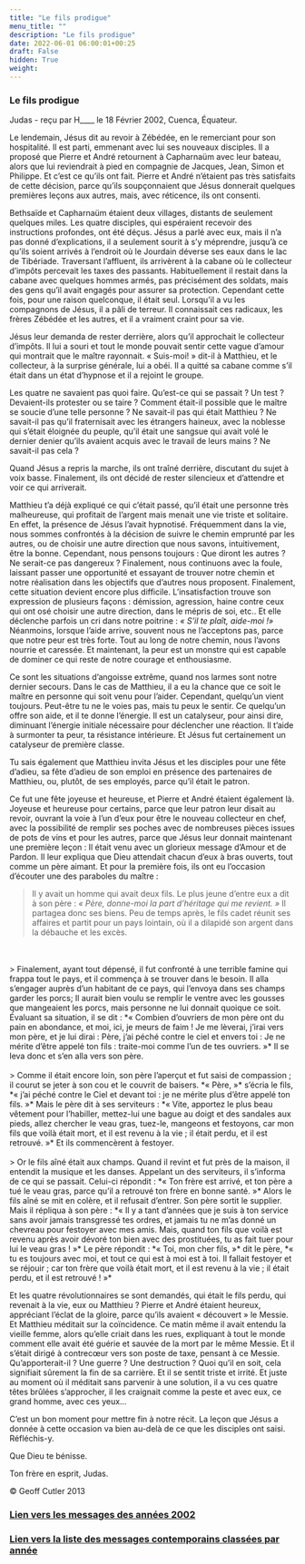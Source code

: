 ```yaml
---
title: "Le fils prodigue"
menu_title: ""
description: "Le fils prodigue"
date: 2022-06-01 06:00:01+00:25
draft: False
hidden: True
weight:
---
```

### Le fils prodigue

Judas - reçu par H____ le 18 Février 2002, Cuenca, Équateur.

Le lendemain, Jésus dit au revoir à Zébédée, en le remerciant pour son hospitalité. Il est parti, emmenant avec lui ses nouveaux disciples. Il a proposé que Pierre et André retournent à Capharnaüm avec leur bateau, alors que lui reviendrait à pied en compagnie de Jacques, Jean, Simon et Philippe. Et c’est ce qu’ils ont fait. Pierre et André n’étaient pas très satisfaits de cette décision, parce qu’ils soupçonnaient que Jésus donnerait quelques premières leçons aux autres, mais, avec réticence, ils ont consenti.

Bethsaïde et Capharnaüm étaient deux villages, distants de seulement quelques miles. Les quatre disciples, qui espéraient recevoir des instructions profondes, ont été déçus. Jésus a parlé avec eux, mais il n’a pas donné d’explications, il a seulement sourit à s’y méprendre, jusqu’à ce qu’ils soient arrivés à l’endroit où le Jourdain déverse ses eaux dans le lac de Tibériade. Traversant l’affluent, ils arrivèrent à la cabane où le collecteur d’impôts percevait les taxes des passants. Habituellement il restait dans la cabane avec quelques hommes armés, pas précisément des soldats, mais des gens qu’il avait engagés pour assurer sa protection. Cependant cette fois, pour une raison quelconque, il était seul. Lorsqu’il a vu les compagnons de Jésus, il a pâli de terreur. Il connaissait ces radicaux, les frères Zébédée et les autres, et il a vraiment craint pour sa vie.

Jésus leur demanda de rester derrière, alors qu’il approchait le collecteur d’impôts. Il lui a souri et tout le monde pouvait sentir cette vague d’amour qui montrait que le maître rayonnait. « Suis-moi! » dit-il  à Matthieu, et le collecteur, à la surprise générale, lui a obéi. Il a quitté sa cabane comme s’il était dans un état d’hypnose et il a rejoint le groupe.

Les quatre ne savaient pas quoi faire. Qu’est-ce qui se passait ? Un test ? Devaient-ils protester ou se taire ? Comment était-il possible que le maître se soucie d’une telle personne ? Ne savait-il pas qui était Matthieu ? Ne savait-il pas qu’il fraternisait avec les étrangers haineux, avec la noblesse qui s’était éloignée du peuple, qu’il était une sangsue qui avait volé le dernier denier qu’ils avaient acquis avec le travail de leurs mains ? Ne savait-il pas cela ?

Quand Jésus a repris la marche, ils ont traîné derrière, discutant du sujet à voix basse. Finalement, ils ont décidé de rester silencieux et d’attendre et voir ce qui arriverait.

Matthieu t’a déjà expliqué ce qui c’était passé, qu’il était une personne très malheureuse, qui profitait de l’argent mais menait une vie triste et solitaire. En effet, la présence de Jésus l’avait hypnotisé. Fréquemment dans la vie, nous sommes confrontés à la décision de suivre le chemin emprunté par les autres, ou de choisir une autre direction que nous savons, intuitivement, être la bonne. Cependant, nous pensons toujours : Que diront les autres ? Ne serait-ce pas dangereux ? Finalement, nous continuons avec la foule, laissant passer une opportunité et essayant de trouver notre chemin et notre réalisation dans les objectifs que d’autres nous proposent. Finalement, cette situation devient encore plus difficile. L’insatisfaction trouve son expression de plusieurs façons : démission, agression, haine contre ceux qui ont osé choisir une autre direction, dans le mépris de soi, etc.. Et elle déclenche parfois un cri dans notre poitrine : *« S’il te plaît, aide-moi !»* Néanmoins, lorsque l’aide arrive, souvent nous ne l’acceptons pas, parce que notre peur est très forte. Tout au long de notre chemin, nous l’avons nourrie et caressée. Et maintenant, la peur est un monstre qui est capable de dominer ce qui reste de notre courage et enthousiasme.

Ce sont les situations d’angoisse extrême, quand nos larmes sont notre dernier secours. Dans le cas de Matthieu, il a eu la chance que ce soit le maître en personne qui soit venu pour l’aider. Cependant, quelqu’un vient toujours. Peut-être tu ne le voies pas, mais tu peux le sentir. Ce quelqu’un offre son aide, et il te donne l’énergie. Il est un catalyseur, pour ainsi dire, diminuant l’énergie initiale nécessaire pour déclencher une réaction. Il t’aide à surmonter ta peur, ta résistance intérieure. Et Jésus fut certainement un catalyseur de première classe.

Tu sais également que Matthieu invita Jésus et les disciples pour une fête d’adieu, sa fête d’adieu
de son emploi en présence des partenaires de Matthieu, ou, plutôt, de  ses employés, parce qu’il était le patron.

Ce fut une fête joyeuse et heureuse, et Pierre et André étaient également là. Joyeuse et heureuse pour certains, parce que leur patron leur disait au revoir, ouvrant la voie à l’un d’eux pour être le nouveau collecteur en chef, avec la possibilité de remplir ses poches avec de nombreuses pièces issues de pots de vins et pour les autres, parce que Jésus leur donnait maintenant une première leçon : Il était venu avec un glorieux message d’Amour et de Pardon. Il leur expliqua que Dieu attendait chacun d’eux à bras ouverts, tout comme un père aimant. Et pour la première fois, ils ont eu l’occasion d’écouter une des paraboles du maître :

> Il y avait un homme qui avait deux fils. Le plus jeune d’entre eux a dit à son père : *« Père, donne-moi la part d’héritage qui me revient. »* Il partagea donc ses biens. Peu de temps après, le fils cadet réunit ses affaires et partit pour un pays lointain, où il a dilapidé son argent dans la débauche et les excès.
<br>
<br>
> Finalement, ayant tout dépensé, il fut confronté à une terrible famine qui frappa tout le pays, et il commença à se trouver dans le besoin. Il alla s’engager auprès d’un habitant de ce pays, qui l’envoya dans ses champs garder les porcs; Il aurait bien voulu se remplir le ventre avec les gousses que mangeaient les porcs, mais personne ne lui donnait quoique ce soit. Évaluant sa situation, il se dit : *« Combien d’ouvriers de mon père ont du pain en abondance, et moi, ici, je meurs de faim !  Je me lèverai, j’irai vers mon père, et je lui dirai : Père, j’ai péché contre le ciel et envers toi : Je ne mérite d’être appelé ton fils : traite-moi comme l’un de tes ouvriers. »* Il se leva donc et s’en alla vers son père.
<br>
<br>
> Comme il était encore loin, son père l’aperçut et fut saisi de compassion ; il courut se jeter à son cou et le couvrit de baisers.  *« Père, »* s’écria le fils, *« j’ai péché contre le Ciel et devant toi : je ne mérite plus d’être appelé ton fils. »* Mais le père dit à ses serviteurs : *« Vite, apportez le plus beau vêtement pour l’habiller, mettez-lui une bague au doigt et des sandales aux pieds, allez chercher le veau gras, tuez-le, mangeons et festoyons, car mon fils que voilà était mort, et il est revenu à la vie ; il était perdu, et il est retrouvé. »*  Et ils commencèrent à festoyer.
<br>
<br>
> Or le fils aîné était aux champs. Quand il revint et fut près de la maison, il entendit la musique et les danses. Appelant un des serviteurs, il s’informa de ce qui se passait. Celui-ci répondit : *« Ton frère est arrivé, et ton père a tué le veau gras, parce qu’il a retrouvé ton frère en bonne santé. »* Alors le fils aîné se mit en colère, et il refusait d’entrer. Son père sortit le supplier.  Mais il répliqua à son père : *« Il y a tant d’années que je suis à ton service sans avoir jamais transgressé tes ordres, et jamais tu ne m’as donné un chevreau pour festoyer avec mes amis. Mais, quand ton fils que voilà est revenu après avoir dévoré ton bien avec des prostituées, tu as fait tuer pour lui le veau gras ! »* Le père répondit : *« Toi, mon cher fils, »* dit le père, *« tu es toujours avec moi, et tout ce qui est à moi est à toi.  Il fallait festoyer et se réjouir ; car ton frère que voilà était mort, et il est revenu à la vie ; il était perdu, et il est retrouvé ! »*

Et les quatre révolutionnaires se sont demandés, qui était le fils perdu, qui revenait à la vie, eux ou Matthieu ? Pierre et André étaient heureux, appréciant l’éclat de la gloire, parce qu’ils avaient « découvert » le Messie. Et Matthieu méditait sur la coïncidence. Ce matin même il avait entendu la vieille femme, alors qu’elle criait dans les rues, expliquant à tout le monde comment elle avait été guérie et sauvée de la mort par le même Messie. Et il s’était dirigé à contrecœur vers son poste de taxe, pensant à ce Messie. Qu’apporterait-il ? Une guerre ? Une destruction ? Quoi qu’il en soit, cela signifiait sûrement la fin de sa carrière. Et il se sentit triste et irrité. Et juste au moment où il méditait sans parvenir à une solution, il a vu ces quatre têtes brûlées s’approcher, il les craignait comme la peste et avec eux, ce grand homme, avec ces yeux…

C’est un bon moment pour mettre fin à notre récit. La leçon que Jésus a donnée à cette occasion va bien au-delà de ce que les disciples ont saisi. Réfléchis-y.

Que Dieu te bénisse.

Ton frère en esprit, Judas.

© Geoff Cutler 2013

### [**Lien vers les messages des années 2002**](/fr-contemporary-messages/fr-contemporary-messages-by-date-order/fr-contemporary-messages-2002/)

### [**Lien vers la liste des messages contemporains classées par année**](/fr-contemporary-messages/fr-contemporary-messages-by-date-order/)